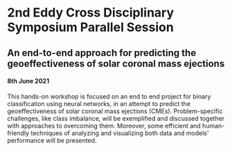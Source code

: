 # 2nd Eddy Cross Disciplinary Symposium Parallel Session
## An end-to-end approach for predicting the geoeffectiveness of solar coronal mass ejections
#### 8th June 2021

This hands-on workshop is focused on an end to end project for binary classification using neural networks, in an attempt to predict the geoeffectiveness of solar coronal mass ejections (CMEs). Problem-specific challenges, like class imbalance, will be exemplified and discussed together with approaches to overcoming them. Moreover, some efficient and human-friendly techniques of analyzing and visualizing both data and models' performance will be presented.
